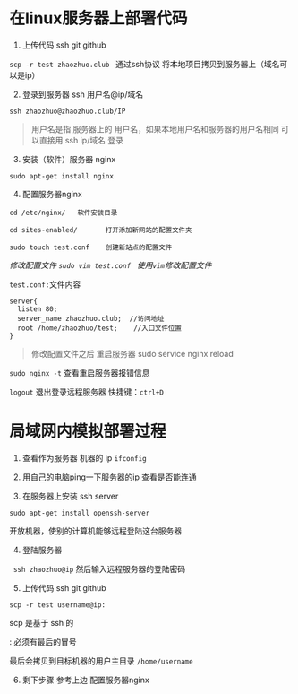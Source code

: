 # 在linux服务器上部署代码

1. 上传代码  ssh  git  github

  `scp -r test zhaozhuo.club ` 通过ssh协议 将本地项目拷贝到服务器上（域名可以是ip）

2. 登录到服务器 ssh 用户名@ip/域名

  `ssh zhaozhuo@zhaozhuo.club/IP`

  > 用户名是指 服务器上的 用户名，如果本地用户名和服务器的用户名相同 可以直接用  ssh ip/域名 登录

3. 安装（软件）服务器 nginx

  `sudo apt-get install nginx`

4. 配置服务器nginx

  ```
  cd /etc/nginx/   软件安装目录

  cd sites-enabled/       打开添加新网站的配置文件夹

  sudo touch test.conf    创建新站点的配置文件

  ```

  _修改配置文件 `sudo vim test.conf `   使用`vim`修改配置文件_

  `test.conf:`文件内容

  ```
  server{
    listen 80;
    server_name zhaozhuo.club;  //访问地址
    root /home/zhaozhuo/test;    //入口文件位置
  }

  ```

  > 修改配置文件之后 重启服务器   sudo service nginx reload

  `sudo nginx -t`   查看重启服务器报错信息

  `logout` 退出登录远程服务器   快捷键：`ctrl+D`


  # 局域网内模拟部署过程

  1. 查看作为服务器 机器的 ip `ifconfig`

  2. 用自己的电脑ping一下服务器的ip 查看是否能连通

  3. 在服务器上安装 ssh server

  `sudo apt-get install openssh-server`

  开放机器，使别的计算机能够远程登陆这台服务器

  4. 登陆服务器

   ` ssh zhaozhuo@ip` 然后输入远程服务器的登陆密码


  5. 上传代码 ssh  git   github

  `scp -r test username@ip:`

  scp 是基于 ssh 的

  : 必须有最后的冒号

  最后会拷贝到目标机器的用户主目录 `/home/username`

  6. 剩下步骤 参考上边 配置服务器nginx
